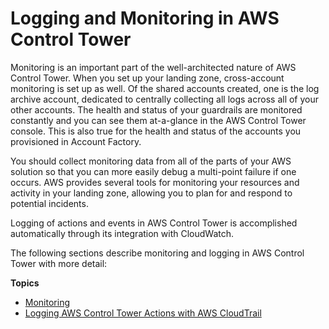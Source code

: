 # Logging and Monitoring in AWS Control Tower<a name="logging-and-monitoring"></a>

Monitoring is an important part of the well\-architected nature of AWS Control Tower\. When you set up your landing zone, cross\-account monitoring is set up as well\. Of the shared accounts created, one is the log archive account, dedicated to centrally collecting all logs across all of your other accounts\. The health and status of your guardrails are monitored constantly and you can see them at\-a\-glance in the AWS Control Tower console\. This is also true for the health and status of the accounts you provisioned in Account Factory\.

You should collect monitoring data from all of the parts of your AWS solution so that you can more easily debug a multi\-point failure if one occurs\. AWS provides several tools for monitoring your resources and activity in your landing zone, allowing you to plan for and respond to potential incidents\.

Logging of actions and events in AWS Control Tower is accomplished automatically through its integration with CloudWatch\.

The following sections describe monitoring and logging in AWS Control Tower with more detail:

**Topics**
+ [Monitoring ](monitoring-overview.md)
+  [Logging AWS Control Tower Actions with AWS CloudTrail](logging-using-cloudtrail.md)